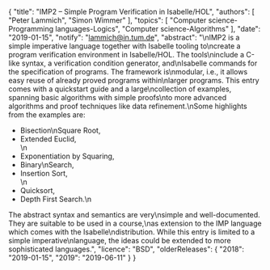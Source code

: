 {
    "title": "IMP2 – Simple Program Verification in Isabelle/HOL",
    "authors": [
        "Peter Lammich",
        "Simon Wimmer"
    ],
    "topics": [
        "Computer science-Programming languages-Logics",
        "Computer science-Algorithms"
    ],
    "date": "2019-01-15",
    "notify": "lammich@in.tum.de",
    "abstract": "\nIMP2 is a simple imperative language together with Isabelle tooling to\ncreate a program verification environment in Isabelle/HOL. The tools\ninclude a C-like syntax, a verification condition generator, and\nIsabelle commands for the specification of programs. The framework is\nmodular, i.e., it allows easy reuse of already proved programs within\nlarger programs.  This entry comes with a quickstart guide and a large\ncollection of examples, spanning basic algorithms with simple proofs\nto more advanced algorithms and proof techniques like data refinement.\nSome highlights from the examples are: <ul> <li>Bisection\nSquare Root, </li> <li>Extended Euclid,  </li>\n<li>Exponentiation by Squaring,  </li> <li>Binary\nSearch,  </li> <li>Insertion Sort,  </li>\n<li>Quicksort,  </li> <li>Depth First Search.\n</li> </ul>  The abstract syntax and semantics are very\nsimple and well-documented. They are suitable to be used in a course,\nas extension to the IMP language which comes with the Isabelle\ndistribution.  While this entry is limited to a simple imperative\nlanguage, the ideas could be extended to more sophisticated languages.",
    "licence": "BSD",
    "olderReleases": {
        "2018": "2019-01-15",
        "2019": "2019-06-11"
    }
}